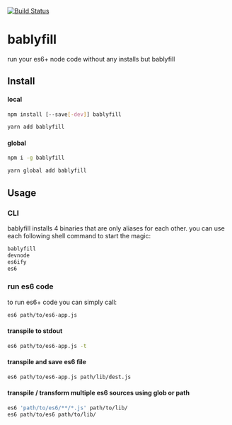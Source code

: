 [![Build Status](https://travis-ci.org/soenkekluth/bablyfill.svg?branch=master)](https://travis-ci.org/soenkekluth/bablyfill)

# bablyfill

run your es6+ node code without any installs but bablyfill

## Install

#### local

```bash
npm install [--save[-dev]] bablyfill
```

```bash
yarn add bablyfill
```

#### global

```bash
npm i -g bablyfill
```

```bash
yarn global add bablyfill
```

## Usage

### CLI

bablyfill installs 4 binaries that are only aliases for each other.
you can use each following shell command to start the magic:

```bash
bablyfill
devnode
es6ify
es6
```

### run es6 code

to run es6+ code you can simply call:

```bash
es6 path/to/es6-app.js
```

#### transpile to stdout

```bash
es6 path/to/es6-app.js -t
```

#### transpile and save es6 file

```bash
es6 path/to/es6-app.js path/lib/dest.js
```

#### transpile / transform multiple es6 sources using glob or path

```bash
es6 'path/to/es6/**/*.js' path/to/lib/
es6 path/to/es6 path/to/lib/
```
